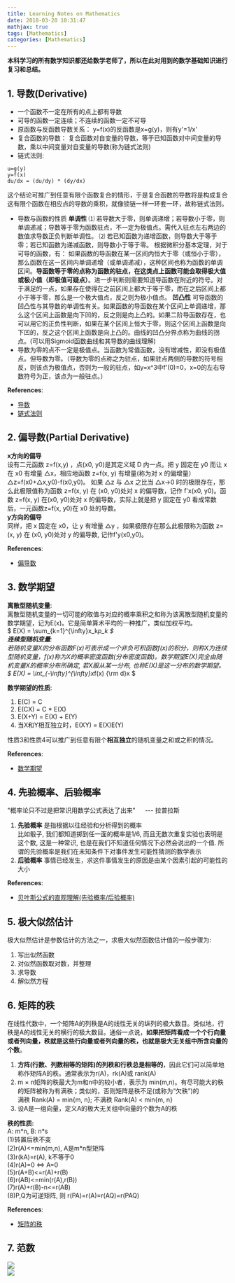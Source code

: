 ```yaml
---
title: Learning Notes on Mathematics
date: 2018-03-20 10:31:47
mathjax: true
tags: [Mathematics]
categories: [Mathematics]
---
```

**本科学习的所有数学知识都还给数学老师了，所以在此对用到的数学基础知识进行复习和总结。**
## 1. 导数(Derivative)
+ 一个函数不一定在所有的点上都有导数
+ 可导的函数一定连续；不连续的函数一定不可导
+ 原函数与反函数导数关系：
y=f(x)的反函数是x=g(y)，则有y'=1/x'
+ 复合函数的导数：
复合函数对自变量的导数，等于已知函数对中间变量的导数，乘以中间变量对自变量的导数(称为链式法则)
+ 链式法则:
```
u=g(y)
y=f(x)
du/dx = (du/dy) * (dy/dx)
```
 这个结论可推广到任意有限个函数复合的情形，于是复合函数的导数将是构成复合这有限个函数在相应点的导数的乘积，就像锁链一样一环套一环，故称链式法则。
+ 导数与函数的性质
 **单调性**
 ⑴ 若导数大于零，则单调递增；若导数小于零，则单调递减；导数等于零为函数驻点，不一定为极值点。需代入驻点左右两边的数值求导数正负判断单调性。
 ⑵ 若已知函数为递增函数，则导数大于等于零；若已知函数为递减函数，则导数小于等于零。
 根据微积分基本定理，对于可导的函数，有：
 如果函数的导函数在某一区间内恒大于零（或恒小于零），那么函数在这一区间内单调递增（或单调递减），这种区间也称为函数的单调区间。**导函数等于零的点称为函数的驻点，在这类点上函数可能会取得极大值或极小值（即极值可疑点）**。进一步判断则需要知道导函数在附近的符号。对于满足的一点，如果存在使得在之前区间上都大于等于零，而在之后区间上都小于等于零，那么是一个极大值点，反之则为极小值点。
 **凹凸性**
 可导函数的凹凸性与其导数的单调性有关。如果函数的导函数在某个区间上单调递增，那么这个区间上函数是向下凹的，反之则是向上凸的。如果二阶导函数存在，也可以用它的正负性判断，如果在某个区间上恒大于零，则这个区间上函数是向下凹的，反之这个区间上函数是向上凸的。曲线的凹凸分界点称为曲线的拐点。(可以用Sigmoid函数曲线和其导数的曲线理解)
+ 导数为零的点不一定是极值点。当函数为常值函数，没有增减性，即没有极值点。但导数为零。（导数为零的点称之为驻点，如果驻点两侧的导数的符号相反，则该点为极值点，否则为一般的驻点，如y=x^3中f'(0)=0，x=0的左右导数符号为正，该点为一般驻点。）

**References**:  
 + [导数](https://baike.baidu.com/item/%E5%AF%BC%E6%95%B0/579188?fr=aladdin)
 + [链式法则](https://baike.baidu.com/item/%E9%93%BE%E5%BC%8F%E6%B3%95%E5%88%99/3314017?fr=aladdin)

## 2. 偏导数(Partial Derivative)
**x方向的偏导**  
设有二元函数 z=f(x,y) ，点(x0, y0)是其定义域 D 内一点。把 y 固定在 y0 而让 x 在 x0 有增量 △x，相应地函数 z=f(x, y) 有增量(称为对 x 的偏增量）△z=f(x0+△x,y0)-f(x0,y0)。
如果 △z 与 △x 之比当 △x→0 时的极限存在，那么此极限值称为函数 z=f(x, y) 在 (x0, y0)处对 x 的偏导数，记作 f'x(x0, y0)。函数 z=f(x, y) 在(x0, y0)处对 x 的偏导数，实际上就是把 y 固定在 y0 看成常数后，一元函数z=f(x, y0)在 x0 处的导数。  
**y方向的偏导**  
同样，把 x 固定在 x0，让 y 有增量 △y ，如果极限存在那么此极限称为函数 z=(x, y) 在 (x0, y0)处对 y 的偏导数, 记作f'y(x0,y0)。

**References**:  
 + [偏导数](https://baike.baidu.com/item/%E5%81%8F%E5%AF%BC%E6%95%B0/5536984?fr=aladdin)

## 3. 数学期望  
**离散型随机变量**:  
离散型随机变量的一切可能的取值与对应的概率乘积之和称为该离散型随机变量的数学期望，记为E(x)。它是简单算术平均的一种推广，类似加权平均。  
$ E(X) = \sum_{k=1}^{\infty}x_k*p_k $  
**连续型随机变量**:  
若随机变量X的分布函数F(x)可表示成一个非负可积函数f(x)的积分，则称X为连续型随机变量，f(x)称为X的概率密度函数(分布密度函数)。数学期望E(X)完全由随机变量X的概率分布所确定, 若X服从某一分布, 也称E(X)是这一分布的数学期望。  
$ E(X) = \int_{-\infty}^{\infty}x*f(x) {\rm d}x $  

**数学期望的性质**:  
1. E(C) = C
2. E(CX) = C * E(X)
3. E(X+Y) = E(X) + E(Y)
4. 当X和Y相互独立时，E(XY) = E(X)E(Y)   
 
性质3和性质4可以推广到任意有限个**相互独立**的随机变量之和或之积的情况。  

**References**:  
+ [数学期望](https://baike.baidu.com/item/%E6%95%B0%E5%AD%A6%E6%9C%9F%E6%9C%9B/5362790?fr=aladdin)

## 4. 先验概率、后验概率
"概率论只不过是把常识用数学公式表达了出来" &emsp; --- 拉普拉斯
1. **先验概率** 是指根据以往经验和分析得到的概率  
 比如骰子, 我们都知道掷到任一面的概率是1/6, 而且无数次重复实验也表明是这个数, 这是一种常识, 也是在我们不知道任何情况下必然会说出的一个值. 所谓的先验概率是我们在未知条件下对事件发生可能性猜测的数学表示
2. **后验概率** 事情已经发生，求这件事情发生的原因是由某个因素引起的可能性的大小  

**References**:  
 + [贝叶斯公式的直观理解(先验概率/后验概率)](https://www.cnblogs.com/yemanxiaozu/p/7680761.html)

## 5. 极大似然估计
极大似然估计是参数估计的方法之一，求极大似然函数估计值的一般步骤为:
1. 写出似然函数
2. 对似然函数取对数，并整理
3. 求导数
4. 解似然方程

## 6. 矩阵的秩
在线性代数中，一个矩阵A的列秩是A的线性无关的纵列的极大数目。类似地，行秩是A的线性无关的横行的极大数目。通俗一点说，**如果把矩阵看成一个个行向量或者列向量，秩就是这些行向量或者列向量的秩，也就是极大无关组中所含向量的个数**。
1. **方阵(行数、列数相等的矩阵)的列秩和行秩总是相等的**，因此它们可以简单地称作矩阵A的秩。通常表示为r(A)，rk(A)或 rank(A)
2. m × n矩阵的秩最大为m和n中的较小者，表示为 min(m,n)。有尽可能大的秩的矩阵被称为有满秩；类似的，否则矩阵是秩不足(或称为“欠秩”)的  
 满秩 Rank(A) = min{m, n}; 不满秩 Rank(A) < min{m, n} 
3. 设A是一组向量，定义A的极大无关组中向量的个数为A的秩

**秩的性质:**  
A: m\*n, B: n\*s  
(1)转置后秩不变  
(2)r(A)<=min(m,n), A是m*n型矩阵  
(3)r(kA)=r(A), k不等于0  
(4)r(A)=0 <=> A=0  
(5)r(A+B)<=r(A)+r(B)  
(6)r(AB)<=min(r(A),r(B))  
(7)r(A)+r(B)-n<=r(AB)  
(8)P,Q为可逆矩阵, 则 r(PA)=r(A)=r(AQ)=r(PAQ)

**References**:  
 + [矩阵的秩](https://baike.baidu.com/item/%E7%9F%A9%E9%98%B5%E7%9A%84%E7%A7%A9/6285316?fr=aladdin)

## 7. 范数
![](./norm.png)  
![](./norm2.png)  
